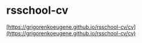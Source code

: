 # rsschool-cv
[https://grigorenkoeugene.github.io/rsschool-cv/cv](https://grigorenkoeugene.github.io/rsschool-cv/cv)
